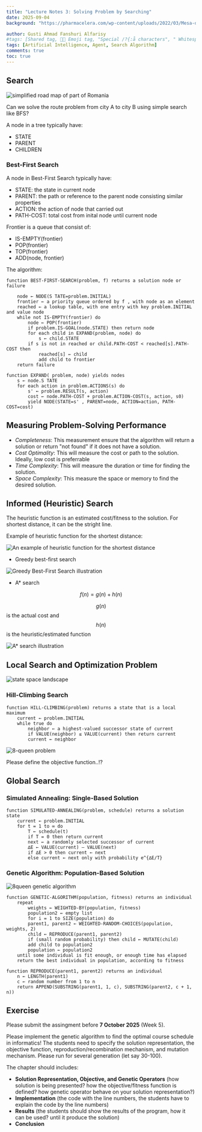 ```yaml
---
title: "Lecture Notes 3: Solving Problem by Searching"
date: 2025-09-04
background: "https://pharmacelera.com/wp-content/uploads/2022/03/Mesa-de-trabajo-1-768x410.png"

author: Gusti Ahmad Fanshuri Alfarisy
#tags: [Shared tag, 👩‍🔬 Emoji tag, "Special /?{:å characters", " Whitespace before and after "]
tags: [Artificial Intelligence, Agent, Search Algorithm]
comments: true
toc: true
---
```


## Search

![simplified road map of part of Romania](/assets/theme/images/posts/map_romania.png)

Can we solve the route problem from city A to city B using simple search like BFS?

A node in a tree typically have:
- STATE
- PARENT
- CHILDREN

### Best-First Search

A node in Best-First Search typically have:
- STATE: the state in current node
- PARENT: the path or reference to the parent node consisting similar properties
- ACTION: the action of node that carried out
- PATH-COST: total cost from inital node until current node

Frontier is a queue that consist of:
- IS-EMPTY(frontier)
- POP(frontier)
- TOP(frontier)
- ADD(node, frontier)

The algorithm:

```
function BEST-FIRST-SEARCH(problem, f) returns a solution node or failure

    node ← NODE(S TATE=problem.INITIAL)
    frontier ← a priority queue ordered by f , with node as an element
    reached ← a lookup table, with one entry with key problem.INITIAL and value node
    while not IS-EMPTY(frontier) do
        node ← POP(frontier)
        if problem.IS-GOAL(node.STATE) then return node
        for each child in EXPAND(problem, node) do
            s ← child.STATE
        if s is not in reached or child.PATH-COST < reached[s].PATH-COST then
            reached[s] ← child
            add child to frontier
    return failure

function EXPAND( problem, node) yields nodes
    s ← node.S TATE
    for each action in problem.ACTIONS(s) do
        s' ← problem.RESULT(s, action)
        cost ← node.PATH-COST + problem.ACTION-COST(s, action, s0)
        yield NODE(STATE=s' , PARENT=node, ACTION=action, PATH-COST=cost)
```

## Measuring Problem-Solving Performance

- *Completeness*: This measurement ensure that the algorithm will return a solution or return "not found" if it does not have a solution.
- *Cost Optimality*: This will measure the cost or path to the solution. Ideally, low cost is preferrable
- *Time Complexity*: This will measure the duration or time for finding the solution.
- *Space Complexity*: This measure the space or memory to find the desired solution.


## Informed (Heuristic) Search

The heuristic function is an estimated cost/fitness to the solution. For shortest distance, it can be the stright line.

Example of heuristic function for the shortest distance:

![An example of heuristic function for the shortest distance](/assets/theme/images/posts/hf_shortest.png)

- Greedy best-first search

![Greedy Best-First Search illustration](/assets/theme/images/posts/greedy_example.png)

- A* search

$$
f(n) = g(n) + h(n)
$$

$$g(n)$$ is the actual cost and $$h(n)$$ is the heuristic/estimated function

![A* search illustration](/assets/theme/images/posts/astar_example.png)

## Local Search and Optimization Problem

![state space landscape](/assets/theme/images/posts/ss_landscape.png)


### Hill-Climbing Search

```
function HILL-CLIMBING(problem) returns a state that is a local maximum
    current ← problem.INITIAL
    while true do
        neighbor ← a highest-valued successor state of current
        if VALUE(neighbor) ≤ VALUE(current) then return current
        current ← neighbor
```

![8-queen problem](/assets/theme/images/posts/8queen_problem.png)

Please define the objective function..!?


## Global Search

### Simulated Annealing: Single-Based Solution


```
function SIMULATED-ANNEALING(problem, schedule) returns a solution state
    current ← problem.INITIAL
    for t = 1 to ∞ do
        T ← schedule(t)
        if T = 0 then return current
        next ← a randomly selected successor of current
        ∆E ← VALUE(current) – VALUE(next)
        if ∆E > 0 then current ← next
        else current ← next only with probability e^{∆E/T}
```
### Genetic Algorithm: Population-Based Solution

![8queen genetic algorithm](/assets/theme/images/posts/8queen_ga.png)

```
function GENETIC-ALGORITHM(population, fitness) returns an individual
    repeat
        weights ← WEIGHTED-BY(population, fitness)
        population2 ← empty list
        for i = 1 to SIZE(population) do
        parent1, parent2 ← WEIGHTED-RANDOM-CHOICES(population, weights, 2)
        child ← REPRODUCE(parent1, parent2)
        if (small random probability) then child ← MUTATE(child)
        add child to population2
        population ← population2
    until some individual is fit enough, or enough time has elapsed
    return the best individual in population, according to fitness

function REPRODUCE(parent1, parent2) returns an individual
    n ← LENGTH(parent1)
    c ← random number from 1 to n
    return APPEND(SUBSTRING(parent1, 1, c), SUBSTRING(parent2, c + 1, n))
```
## Exercise

Please submit the assingment before **7 October 2025** (Week 5).

Please implement the genetic algorithm to find the optimal course schedule in informatics! The students need to specify the solution representation, the objective function, reproduction/recombination mechanism, and mutation mechanism. Please run for several generation (let say 30-100).

The chapter should includes:
- **Solution Representation, Objective, and Genetic Operators** (how solution is being presented? how the objective/fitness function is defined? how genetic operator behave on your solution representation?)
- **Implementation** (the code with the line numbers, the students have to explain the code by the line numbers)
- **Results** (the students should show the results of the program, how it can be used? until it produce the solution)
- **Conclusion**